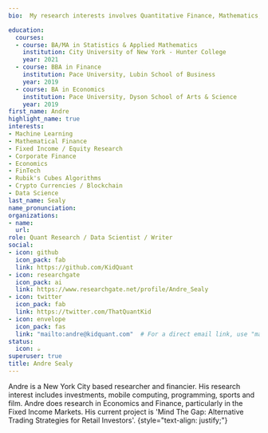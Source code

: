 ```yaml
---
bio:  My research interests involves Quantitative Finance, Mathematics, Data Science and Machine Learning.

education:
  courses:
  - course: BA/MA in Statistics & Applied Mathematics
    institution: City University of New York - Hunter College
    year: 2021
  - course: BBA in Finance
    institution: Pace University, Lubin School of Business
    year: 2019
  - course: BA in Economics
    institution: Pace University, Dyson School of Arts & Science
    year: 2019
first_name: Andre
highlight_name: true
interests:
- Machine Learning
- Mathematical Finance
- Fixed Income / Equity Research
- Corporate Finance
- Economics
- FinTech
- Rubik's Cubes Algorithms
- Crypto Currencies / Blockchain
- Data Science
last_name: Sealy
name_pronunciation: 
organizations:
- name: 
  url:
role: Quant Research / Data Scientist / Writer
social:
- icon: github
  icon_pack: fab
  link: https://github.com/KidQuant
- icon: researchgate
  icon_pack: ai
  link: https://www.researchgate.net/profile/Andre_Sealy
- icon: twitter
  icon_pack: fab
  link: https://twitter.com/ThatQuantKid
- icon: envelope
  icon_pack: fas
  link: "mailto:andre@kidquant.com"  # For a direct email link, use "mailto:test@example.org".
status:
  icon: ☕️
superuser: true
title: Andre Sealy
---
```


Andre is a New York City based researcher and financier. His research interest includes investments, mobile computing, programming, sports and film. Andre does research in Economics and Finance, particularly in the Fixed Income Markets. His current project is 'Mind The Gap: Alternative Trading Strategies for Retail Investors'.
{style="text-align: justify;"}
